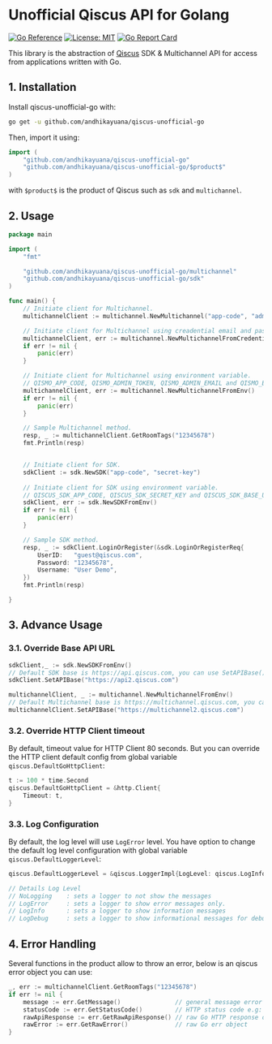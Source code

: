 # Unofficial Qiscus API for Golang
[![Go Reference](https://pkg.go.dev/badge/github.com/andhikayuana/qiscus-unofficial-go.svg)](https://pkg.go.dev/github.com/andhikayuana/qiscus-unofficial-go)
[![License: MIT](https://img.shields.io/badge/License-MIT-yellow.svg)](https://opensource.org/licenses/MIT)
[![Go Report Card](https://goreportcard.com/badge/github.com/andhikayuana/qiscus-unofficial-go)](https://goreportcard.com/report/github.com/andhikayuana/qiscus-unofficial-go)

This library is the abstraction of [Qiscus](https://www.qiscus.com) SDK & Multichannel API for access from applications written with Go.

## 1. Installation
Install qiscus-unofficial-go with:

```sh
go get -u github.com/andhikayuana/qiscus-unofficial-go
```

Then, import it using:

```go
import (
    "github.com/andhikayuana/qiscus-unofficial-go"
    "github.com/andhikayuana/qiscus-unofficial-go/$product$"
)
```
with `$product$` is the product of Qiscus such as `sdk` and `multichannel`.

## 2. Usage
```go
package main

import (
	"fmt"

	"github.com/andhikayuana/qiscus-unofficial-go/multichannel"
	"github.com/andhikayuana/qiscus-unofficial-go/sdk"
)

func main() {
	// Initiate client for Multichannel.
	multichannelClient := multichannel.NewMultichannel("app-code", "admin-token", "admin-email")

	// Initiate client for Multichannel using creadential email and password admin.
	multichannelClient, err := multichannel.NewMultichannelFromCredential("example@mail.com", "password")
	if err != nil {
		panic(err)
	}

	// Initiate client for Multichannel using environment variable.
	// QISMO_APP_CODE, QISMO_ADMIN_TOKEN, QISMO_ADMIN_EMAIL and QISMO_BASE_URL --optional
	multichannelClient, err := multichannel.NewMultichannelFromEnv()
	if err != nil {
		panic(err)
	}

	// Sample Multichannel method.
	resp, _ := multichannelClient.GetRoomTags("12345678")
	fmt.Println(resp)


	// Initiate client for SDK.
	sdkClient := sdk.NewSDK("app-code", "secret-key")
	
	// Initiate client for SDK using environment variable.
	// QISCUS_SDK_APP_CODE, QISCUS_SDK_SECRET_KEY and QISCUS_SDK_BASE_URL --optional
	sdkClient, err := sdk.NewSDKFromEnv()
	if err != nil {
		panic(err)
	}

	// Sample SDK method.
	resp, _ := sdkClient.LoginOrRegister(&sdk.LoginOrRegisterReq{
		UserID:   "guest@qiscus.com",
		Password: "12345678",
		Username: "User Demo",
	})
	fmt.Println(resp)

}

```

## 3. Advance Usage
### 3.1. Override Base API URL
```go
sdkClient,_ := sdk.NewSDKFromEnv()
// Default SDK base is https://api.qiscus.com, you can use SetAPIBase() to override.
sdkClient.SetAPIBase("https://api2.qiscus.com")

multichannelClient, _ := multichannel.NewMultichannelFromEnv()
// Default Multichannel base is https://multichannel.qiscus.com, you can use SetAPIBase() to override.
multichannelClient.SetAPIBase("https://multichannel2.qiscus.com")
```

### 3.2. Override HTTP Client timeout
By default, timeout value for HTTP Client 80 seconds. But you can override the HTTP client default config from global variable `qiscus.DefaultGoHttpClient`:
```go
t := 100 * time.Second
qiscus.DefaultGoHttpClient = &http.Client{
	Timeout: t,
}
```

### 3.3. Log Configuration
By default, the log level will use `LogError` level. You have option to change the default log level configuration with global variable `qiscus.DefaultLoggerLevel`:
```go
qiscus.DefaultLoggerLevel = &qiscus.LoggerImpl{LogLevel: qiscus.LogInfo}

// Details Log Level
// NoLogging    : sets a logger to not show the messages
// LogError     : sets a logger to show error messages only.
// LogInfo      : sets a logger to show information messages
// LogDebug     : sets a logger to show informational messages for debugging
```

## 4. Error Handling
Several functions in the product allow to throw an error, below is an qiscus error object you can use:
```go
_, err := multichannelClient.GetRoomTags("12345678")
if err != nil {
	message := err.GetMessage()               // general message error
	statusCode := err.GetStatusCode()         // HTTP status code e.g: 400, 401, etc.
	rawApiResponse := err.GetRawApiResponse() // raw Go HTTP response object
	rawError := err.GetRawError()             // raw Go err object
}
```
